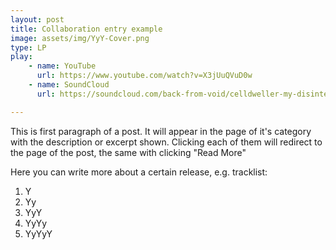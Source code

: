 ```yaml
---
layout: post
title: Collaboration entry example
image: assets/img/YyY-Cover.png
type: LP
play:
    - name: YouTube
      url: https://www.youtube.com/watch?v=X3jUuQVuD0w
    - name: SoundCloud
      url: https://soundcloud.com/back-from-void/celldweller-my-disintegration-bfv-remix

---
```

This is first paragraph of a post. It will appear in the page of it's category with the description or excerpt shown. Clicking each of them will redirect to the page of the post, the same with clicking "Read More"

Here you can write more about a certain release, e.g. tracklist:
1. Y
1. Yy
1. YyY
1. YyYy
1. YyYyY